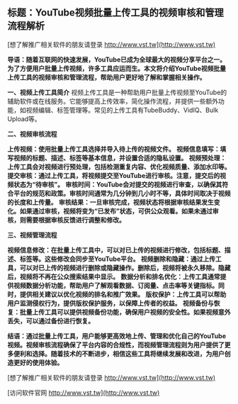## **标题：YouTube视频批量上传工具的视频审核和管理流程解析**

[想了解推广相关软件的朋友请登录 http://www.vst.tw](http://www.vst.tw)

**导语：随着互联网的快速发展，YouTube已成为全球最大的视频分享平台之一。为了方便用户批量上传视频，许多工具应运而生。本文将介绍YouTube视频批量上传工具的视频审核和管理流程，帮助用户更好地了解和掌握相关操作。**

**一、视频上传工具简介**
视频上传工具是一种帮助用户批量上传视频至YouTube的辅助软件或在线服务。它能够提高上传效率，简化操作流程，并提供一些额外功能，如视频编辑、标签管理等。常见的上传工具有TubeBuddy、VidIQ、Bulk Upload等。

**二、视频审核流程**

**上传视频：使用批量上传工具选择并导入待上传的视频文件。**
**视频信息填写：填写视频的标题、描述、标签等基本信息，并设置合适的隐私设置。**
**视频预处理：上传工具会对视频进行预处理，包括检测重复内容、优化视频质量、添加水印等。**
**提交审核：通过上传工具，将视频提交至YouTube进行审核。注意，提交后的视频状态为“待审核”。**
**审核时间：YouTube会对提交的视频进行审查，以确保其符合平台的规范和政策。审核时间通常为几分钟到几小时不等，具体时间取决于视频的长度和上传量。**
**审核结果：一旦审核完成，视频状态将根据审核结果发生变化。如果通过审核，视频将变为“已发布”状态，可供公众观看。如果未通过审核，则需要根据审核反馈进行调整和修改。**

**三、视频管理流程**

**视频信息修改：在批量上传工具中，可以对已上传的视频进行修改，包括标题、描述、标签等。这些修改会同步至YouTube平台。**
**视频删除和隐藏：通过上传工具，可以对已上传的视频进行删除或隐藏操作。删除后，视频将被永久移除。隐藏后，视频将不再在公众搜索结果中显示。**
**数据分析和排名优化：上传工具通常提供视频数据分析功能，帮助用户了解观看数据、订阅量、点击率等关键指标。同时，提供相关建议以优化视频的排名和推广效果。**
**版权保护：上传工具可以帮助用户监测侵权行为，提供版权保护服务，以保障上传者的权益。**
**视频备份与恢复：批量上传工具可以提供视频备份功能，确保用户视频的安全性。如果视频意外丢失，可以通过备份进行恢复。**

**结语：通过批量上传工具，用户能够更高效地上传、管理和优化自己的YouTube视频。视频审核流程确保了平台内容的合规性，而视频管理流程则为用户提供了更多便利和选择。随着技术的不断进步，相信这些工具将继续发展和改进，为用户创造更好的使用体验。**

[想了解推广相关软件的朋友请登录 http://www.vst.tw](http://www.vst.tw)


[访问软件官网 http://www.vst.tw](http://www.vst.tw)
